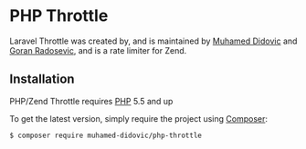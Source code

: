 PHP Throttle
============

Laravel Throttle was created by, and is maintained by [Muhamed Didovic](https://github.com/muhamed-didovic) and [Goran Radosevic](https://github.com/gradosevic), 
and is a rate limiter for Zend.

## Installation

PHP/Zend Throttle requires [PHP](https://php.net) 5.5 and up

To get the latest version, simply require the project using [Composer](https://getcomposer.org):

```bash
$ composer require muhamed-didovic/php-throttle
```
